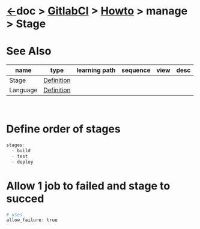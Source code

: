 # [&larr;][Repo_Readme]doc > [GitlabCI][Topic_Readme] > [Howto][STopic_List] > manage >  Stage

[//]: #(Reference)
[Repo_Readme]:   ../../README.md
[Topic_Readme]:  ../README.md
[STopic_List]:   ../list/obj_list.md


[Stage_Whatis]:     ../whatis/stage_whatis.md
[Language_Whatis]:  ../whatis/language_whatis.md

# See Also 

|name|type|learning path|sequence|view|desc|
|-|-|-|-|-|-|
|Stage|[Definition][Stage_Whatis]|
|Language|[Definition][Language_Whatis]|
<br>

# Define order of stages
```powershell
stages:
  - build
  - test
  - deploy
```

# Allow 1 job to failed and stage to succed

```powershell
# uses
allow_failure: true
```
